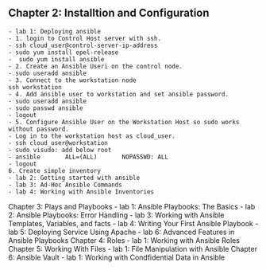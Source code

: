 ## Chapter 2: Installtion and Configuration
    - lab 1: Deploying ansible
    - 1. login to Control Host server with ssh.
    - ssh cloud_user@control-server-ip-address
    - sudo yum install epel-release
    -  sudo yum install ansible
    - 2. Create an Ansible Useri on the control node.
    - sudo useradd ansible
    - 3. Connect to the workstation node
    ssh workstation
    - 4. Add ansible user to workstation and set ansible password.
    - sudo useradd ansible
    - sudo passwd ansible
    - logout
    - 5. Configure Ansible User on the Workstation Host so sudo works without password.
    - Log in to the workstation host as cloud_user. 
    - ssh cloud_user@workstation
    - sudo visudo: add below root
    - ansible       ALL=(ALL)       NOPASSWD: ALL
    - logout
    6. Create simple inventory
    - lab 2: Getting started with ansible
    - lab 3: Ad-Hoc Ansible Commands
    - lab 4: Working with Ansible Inventories
Chapter 3: Plays and Playbooks
    - lab 1: Ansible Playbooks: The Basics
    - lab 2: Ansible Playbooks: Error Handling
    - lab 3: Working with Ansible Templates, Variables, and facts
    - lab 4: Writing Your First Ansible Playbook
    - lab 5: Deploying Service Using Apache
    - lab 6: Advanced Features in Ansible Playbooks
Chapter 4: Roles
    - lab 1: Working with Ansible Roles
Chapter 5: Working With Files 
    - lab 1: File Manipulation with Ansible
Chapter 6: Ansible Vault
    - lab 1: Working with Condfidential Data in Ansible